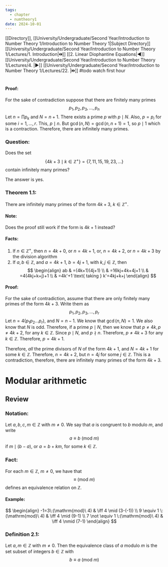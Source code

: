 ```yaml
---
tags:
  - chapter
  - numtheory1
date: 2024-10-01
---
```

[[Directory]], [[University/Undergraduate/Second Year/Introduction to Number Theory 1/Introduction to Number Theory 1|Subject Directory]]
[[University/Undergraduate/Second Year/Introduction to Number Theory 1/Lectures/1. Introduction|🞀🞀]] [[2. Linear Diophantine Equations|◀]] [[University/Undergraduate/Second Year/Introduction to Number Theory 1/Lectures/4. |▶]] [[University/Undergraduate/Second Year/Introduction to Number Theory 1/Lectures/22. |🞂🞂]]
#todo watch first hour
# 
## 
#### Proof:
For the sake of contradiction suppose that there are finitely many primes 
$$
p_{1},\, p_{2},\, p_{3},\,\dots,\,p_{n}
$$
Let ${} n=\prod p_{k} {}$ and ${} N=n+1 {}$. There exists a prime $p$ with $p \mid N {}$. Also, ${} p=p_{i} {}$ for some ${} i=1,\,\dots,\,r {}$. This, ${} p \mid n {}$. But ${} \gcd(n,\, N)=\gcd(n,\, n+1)=1 {}$, so ${} p \mid 1 {}$ which is a contraction. Therefore, there are infinitely many primes.
### Question:
Does the set 
$$
\{ 4k+3 \mid  k \in \mathbb{Z}^{+} \}=\{ 7,\, 11,\, 15,\, 19,\, 23,\,\dots \}
$$
contain infinitely many primes?

The answer is yes.
### Theorem 1.1:
There are infinitely many primes of the form ${} 4k+3 {}$, ${} k \in \mathbb{Z}^{+} {}$. 
#### Note:
Does the proof still work if the form is ${} 4k+1 {}$ instead?
#### Facts:
1. If ${} n \in \mathbb{Z}^{+} {}$, then ${} n=4k+0 {}$, or ${} n=4k+1 {}$, or, ${} n=4k+2 {}$, or ${} n=4k+3 {}$ by the division algorithm
2. If ${} a,\, b \in \mathbb{Z} {}$, and ${} a=4k+1 {}$, ${} b=4j+1 {}$, with ${} k,\, j \in \mathbb{Z} {}$, then 
$$
\begin{align}
ab & =(4k+1)(4j+1) \\
  & =16kj+4k+4j+1 \\
  & =4(4kj+k+j)+1 \\
  & =4k'+1 \text{ taking } k'=4kj+k+j
\end{align}
$$
#### Proof:
For the sake of contradiction, assume that there are only finitely many primes of the form ${} 4k+3 {}$. Write them as
$$
p_{1},\, p_{2},\, p_{3},\,\dots,\,p_{r}
$$
Let ${} n=4(p_{1} p_{2}\dots p_{r}) {}$, and ${} N=n-1 {}$. We know that ${} \gcd(n,\, N)=1 {}$. We also know that $N {}$ is odd. Therefore, if a prime ${} p \mid N {}$, then we know that ${} p\neq 4k,\, p\neq 4k+2 {}$, for any ${} k \in \mathbb{Z} {}$. Since $p \mid N {}$, and $p\nmid n$. Therefore, ${} p\neq 4k+3 {}$ for any ${} k \in \mathbb{Z} {}$. Therefore, ${} p=4k+1 {}$.

Therefore, *all* the prime divisors of $N {}$ of the form ${} 4k+1 {}$, and ${} N=4k+1 {}$ for some ${} k \in  \mathbb{Z} {}$. Therefore, ${} n=4k+2 {}$, but ${} n=4j {}$ for some ${} j \in \mathbb{Z} {}$. This is a contradiction, therefore, there are infinitely many primes of the form ${} 4k+3 {}$.
# Modular arithmetic
## Review
### Notation:
Let ${} a,\, b,\, c ,\, m \in \mathbb{Z} {}$ with ${} m\neq 0 {}$. We say that $a {}$ is congruent to $b {}$ modulo $m {}$, and write
$$
a\equiv b\:(\mathrm{mod}\  m) 
$$
if ${} m \mid (b-a) {}$, or ${} a=b+km {}$, for some ${} k \in \mathbb{Z} {}$. 
### Fact:
For each ${} m \in \mathbb{Z} {}$, ${} m\neq 0 {}$, we have that
$$
\equiv \:(\mathrm{mod}\  m) 
$$
defines an equivalence relation on $\mathbb{Z}$.
#### Example:
$$
\begin{align}
-1=3\:(\mathrm{mod}\  4) &  \iff 4 \mid (3-(-1)) \\
  9 \equiv 1 \:(\mathrm{mod}\  4)  &  \iff 4 \mid (9-1) \\
 7 \not \equiv 1 \:(\mathrm{mod}\  4)   & \iff 4 \nmid (7-1)
\end{align}
$$
### Definition 2.1:
Let ${} a,\, m \in \mathbb{Z} {}$ with ${} m\neq 0 {}$. Then the equivalence class of $a$ modulo $m {}$ is the set subset of integers ${} b \in \mathbb{Z} {}$ with
$$
b\equiv a \:(\mathrm{mod}\  m) 
$$